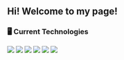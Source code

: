 ## Hi! Welcome to my page!

### 🖥️ Current Technologies

![](https://img.shields.io/badge/Typescript-blue?style=flat&logo=typescript&logoColor=white)
![](https://img.shields.io/badge/React-blue?style=flat&logo=react&logoColor=white)
![](https://img.shields.io/badge/Angular-red?style=flat&logo=angular&logoColor=white)
![](https://img.shields.io/badge/Express-grey?style=flat&logo=express&logoColor=white)
![](https://img.shields.io/badge/Jest-green?style=flat&logo=jest&logoColor=white)
![](https://img.shields.io/badge/Webstorm-blueviolet?style=flat&logo=webstorm&logoColor=white)
